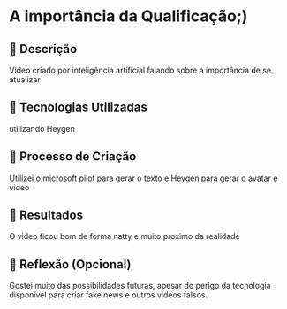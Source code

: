 
# A importância da Qualificação;)

## 📒 Descrição
Video criado por inteligência artificial falando sobre a importância de se atualizar

## 🤖 Tecnologias Utilizadas
utilizando Heygen

## 🧐 Processo de Criação
Utilizei o microsoft pilot para gerar o texto e Heygen para gerar o avatar e video

## 🚀 Resultados
O video ficou bom de forma natty e muito proximo da realidade

## 💭 Reflexão (Opcional)
Gostei muito das possibilidades futuras, apesar do perigo da tecnologia disponível para criar fake news e outros videos falsos.
```

